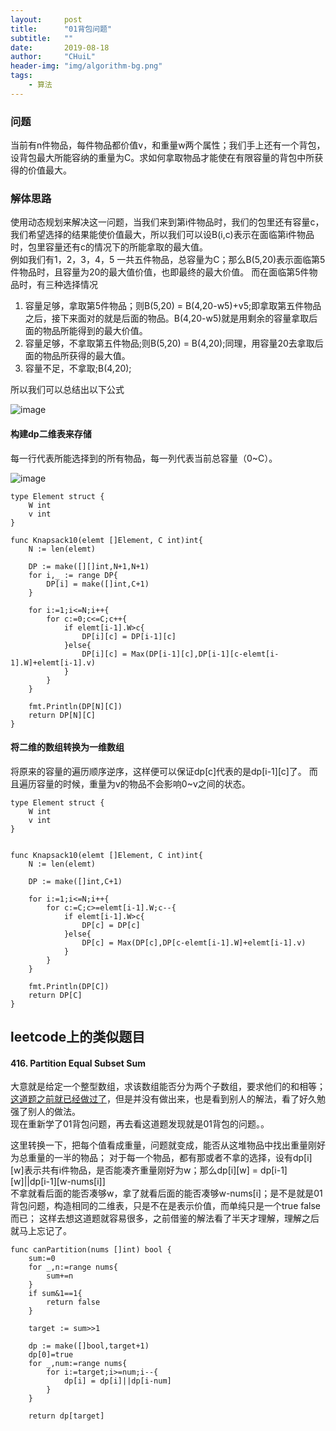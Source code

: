 ```yaml
---
layout:     post
title:      "01背包问题"
subtitle:   ""
date:       2019-08-18
author:     "CHuiL"
header-img: "img/algorithm-bg.png"
tags:
    - 算法
---
```


### 问题
当前有n件物品，每件物品都价值v，和重量w两个属性；我们手上还有一个背包，设背包最大所能容纳的重量为C。求如何拿取物品才能使在有限容量的背包中所获得的价值最大。

### 解体思路
使用动态规划来解决这一问题，当我们来到第i件物品时，我们的包里还有容量c，我们希望选择的结果能使价值最大，所以我们可以设B(i,c)表示在面临第i件物品时，包里容量还有c的情况下的所能拿取的最大值。  
例如我们有1，2，3，4，5 一共五件物品，总容量为C；那么B(5,20)表示面临第5件物品时，且容量为20的最大值价值，也即最终的最大价值。
而在面临第5件物品时，有三种选择情况
1. 容量足够，拿取第5件物品；则B(5,20) =  B(4,20-w5)+v5;即拿取第五件物品之后，接下来面对的就是后面的物品。B(4,20-w5)就是用剩余的容量拿取后面的物品所能得到的最大价值。
2. 容量足够，不拿取第五件物品;则B(5,20) = B(4,20);同理，用容量20去拿取后面的物品所获得的最大值。
3. 容量不足，不拿取;B(4,20);

所以我们可以总结出以下公式  

![image](/chuil/img/algorithm/19-08-22-2.png)



#### 构建dp二维表来存储
每一行代表所能选择到的所有物品，每一列代表当前总容量（0~C）。  

![image](/chuil/img/algorithm/19-08-22-3.png)

```
type Element struct {
	W int
	v int
}

func Knapsack10(elemt []Element, C int)int{
	N := len(elemt)

	DP := make([][]int,N+1,N+1)
	for i,_ := range DP{
		DP[i] = make([]int,C+1)
	}

	for i:=1;i<=N;i++{
		for c:=0;c<=C;c++{
			if elemt[i-1].W>c{
				DP[i][c] = DP[i-1][c]
			}else{
				DP[i][c] = Max(DP[i-1][c],DP[i-1][c-elemt[i-1].W]+elemt[i-1].v)
			}
		}
	}

	fmt.Println(DP[N][C])
	return DP[N][C]
}
```

#### 将二维的数组转换为一维数组
将原来的容量的遍历顺序逆序，这样便可以保证dp[c]代表的是dp[i-1][c]了。
而且遍历容量的时候，重量为v的物品不会影响0~v之间的状态。

```
type Element struct {
	W int
	v int
}


func Knapsack10(elemt []Element, C int)int{
	N := len(elemt)

	DP := make([]int,C+1)

	for i:=1;i<=N;i++{
		for c:=C;c>=elemt[i-1].W;c--{
			if elemt[i-1].W>c{
				DP[c] = DP[c]
			}else{
				DP[c] = Max(DP[c],DP[c-elemt[i-1].W]+elemt[i-1].v)
			}
		}
	}

	fmt.Println(DP[C])
	return DP[C]
}
```


## leetcode上的类似题目
#### 416. Partition Equal Subset Sum
大意就是给定一个整型数组，求该数组能否分为两个子数组，要求他们的和相等；  
[这道题之前就已经做过了](https://for2b.github.io/chuil/2019/06/27/416.-Partition-Equal-Subset-Sum/)，但是并没有做出来，也是看到别人的解法，看了好久勉强了别人的做法。  
现在重新学了01背包问题，再去看这道题发现就是01背包的问题。。

这里转换一下，把每个值看成重量，问题就变成，能否从这堆物品中找出重量刚好为总重量的一半的物品； 
对于每一个物品，都有那或者不拿的选择，设有dp[i][w]表示共有i件物品，是否能凑齐重量刚好为w；那么dp[i][w] = dp[i-1][w]||dp[i-1][w-nums[i]]  
不拿就看后面的能否凑够w，拿了就看后面的能否凑够w-nums[i]；是不是就是01背包问题，构造相同的二维表，只是不在是表示价值，而单纯只是一个true false而已；
这样去想这道题就容易很多，之前借鉴的解法看了半天才理解，理解之后就马上忘记了。
```
func canPartition(nums []int) bool {
    sum:=0
    for _,n:=range nums{
        sum+=n
    }
    if sum&1==1{
        return false
    }
    
    target := sum>>1
    
    dp := make([]bool,target+1)
    dp[0]=true
    for _,num:=range nums{
        for i:=target;i>=num;i--{
            dp[i] = dp[i]||dp[i-num]
        }
    }
    
    return dp[target]
    
```
